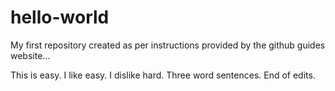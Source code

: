 # hello-world
My first repository created as per instructions provided by the github guides website...

This is easy.  I like easy.  I dislike hard.  Three word sentences. End of edits.
